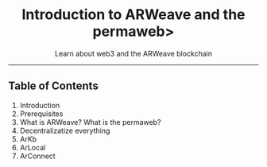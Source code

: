 <h1 align="center">Introduction to ARWeave and the permaweb></h1>
<p align="center">Learn about web3 and the ARWeave blockchain</p>

---

## Table of Contents

1. Introduction
2. Prerequisites
3. What is ARWeave? What is the permaweb?
4. Decentralizatize everything
5. ArKb
6. ArLocal
7. ArConnect